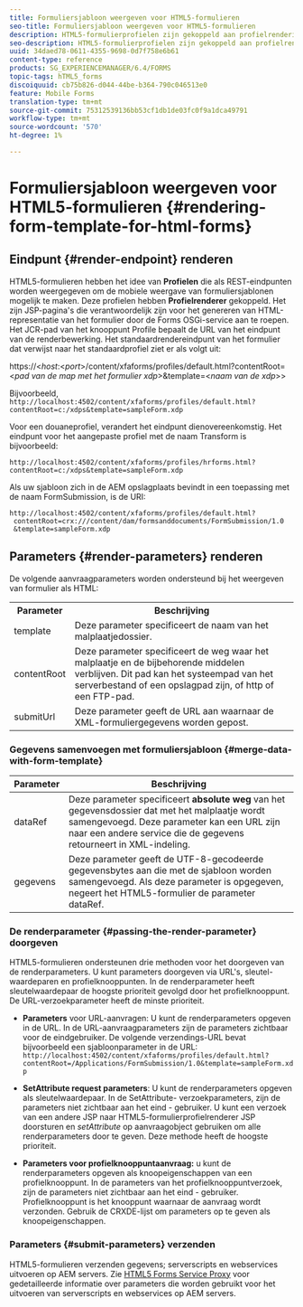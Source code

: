 ```yaml
---
title: Formuliersjabloon weergeven voor HTML5-formulieren
seo-title: Formuliersjabloon weergeven voor HTML5-formulieren
description: HTML5-formulierprofielen zijn gekoppeld aan profielrenderingen. Profielrendering zijn JSP-pagina's die verantwoordelijk zijn voor het genereren van HTML-representatie van het formulier door het aanroepen van de Forms OSGi-service.
seo-description: HTML5-formulierprofielen zijn gekoppeld aan profielrenderingen. Profielrendering zijn JSP-pagina's die verantwoordelijk zijn voor het genereren van HTML-representatie van het formulier door het aanroepen van de Forms OSGi-service.
uuid: 34daed78-0611-4355-9698-0d7f758e6b61
content-type: reference
products: SG_EXPERIENCEMANAGER/6.4/FORMS
topic-tags: hTML5_forms
discoiquuid: cb75b826-d044-44be-b364-790c046513e0
feature: Mobile Forms
translation-type: tm+mt
source-git-commit: 75312539136bb53cf1db1de03fc0f9a1dca49791
workflow-type: tm+mt
source-wordcount: '570'
ht-degree: 1%

---
```



# Formuliersjabloon weergeven voor HTML5-formulieren {#rendering-form-template-for-html-forms}

## Eindpunt {#render-endpoint} renderen

HTML5-formulieren hebben het idee van **Profielen** die als REST-eindpunten worden weergegeven om de mobiele weergave van formuliersjablonen mogelijk te maken. Deze profielen hebben **Profielrenderer** gekoppeld. Het zijn JSP-pagina&#39;s die verantwoordelijk zijn voor het genereren van HTML-representatie van het formulier door de Forms OSGi-service aan te roepen. Het JCR-pad van het knooppunt Profile bepaalt de URL van het eindpunt van de renderbewerking. Het standaardrendereindpunt van het formulier dat verwijst naar het standaardprofiel ziet er als volgt uit:

https://&lt;*host*:&lt;*port*>/content/xfaforms/profiles/default.html?contentRoot=&lt;*pad van de map met het formulier xdp*>&amp;template=&lt;*naam van de xdp*>>

Bijvoorbeeld, `http://localhost:4502/content/xfaforms/profiles/default.html?contentRoot=c:/xdps&template=sampleForm.xdp`

Voor een douaneprofiel, verandert het eindpunt dienovereenkomstig. Het eindpunt voor het aangepaste profiel met de naam Transform is bijvoorbeeld:

`http://localhost:4502/content/xfaforms/profiles/hrforms.html?contentRoot=c:/xdps&template=sampleForm.xdp`

Als uw sjabloon zich in de AEM opslagplaats bevindt in een toepassing met de naam FormSubmission, is de URI:

```
http://localhost:4502/content/xfaforms/profiles/default.html?
 contentRoot=crx:///content/dam/formsanddocuments/FormSubmission/1.0
 &template=sampleForm.xdp
```

## Parameters {#render-parameters} renderen

De volgende aanvraagparameters worden ondersteund bij het weergeven van formulier als HTML:

<table> 
 <tbody> 
  <tr> 
   <th><strong>Parameter </strong></th> 
   <th><strong>Beschrijving</strong></th> 
  </tr> 
  <tr> 
   <td>template<br /> </td> 
   <td>Deze parameter specificeert de naam van het malplaatjedossier.<br /> </td> 
  </tr> 
  <tr> 
   <td>contentRoot<br /> </td> 
   <td>Deze parameter specificeert de weg waar het malplaatje en de bijbehorende middelen verblijven. Dit pad kan het systeempad van het serverbestand of een opslagpad zijn, of http of een FTP-pad.<br /> </td> 
  </tr> 
  <tr> 
   <td>submitUrl<br /> </td> 
   <td>Deze parameter geeft de URL aan waarnaar de XML-formuliergegevens worden gepost.<br /> </td> 
  </tr> 
 </tbody> 
</table>

### Gegevens samenvoegen met formuliersjabloon {#merge-data-with-form-template}

| Parameter | Beschrijving |
|---|---|
| dataRef | Deze parameter specificeert **absolute weg** van het gegevensdossier dat met het malplaatje wordt samengevoegd. Deze parameter kan een URL zijn naar een andere service die de gegevens retourneert in XML-indeling. |
| gegevens | Deze parameter geeft de UTF-8-gecodeerde gegevensbytes aan die met de sjabloon worden samengevoegd. Als deze parameter is opgegeven, negeert het HTML5-formulier de parameter dataRef. |

### De renderparameter {#passing-the-render-parameter} doorgeven

HTML5-formulieren ondersteunen drie methoden voor het doorgeven van de renderparameters. U kunt parameters doorgeven via URL&#39;s, sleutel-waardeparen en profielknooppunten. In de renderparameter heeft sleutelwaardepaar de hoogste prioriteit gevolgd door het profielknooppunt. De URL-verzoekparameter heeft de minste prioriteit.

* **Parameters** voor URL-aanvragen: U kunt de renderparameters opgeven in de URL. In de URL-aanvraagparameters zijn de parameters zichtbaar voor de eindgebruiker. De volgende verzendings-URL bevat bijvoorbeeld een sjabloonparameter in de URL: `http://localhost:4502/content/xfaforms/profiles/default.html?contentRoot=/Applications/FormSubmission/1.0&template=sampleForm.xdp`

* **SetAttribute request parameters**: U kunt de renderparameters opgeven als sleutelwaardepaar. In de SetAttribute- verzoekparameters, zijn de parameters niet zichtbaar aan het eind - gebruiker. U kunt een verzoek van een andere JSP naar HTML5-formulierprofielrenderer JSP doorsturen en *setAttribute* op aanvraagobject gebruiken om alle renderparameters door te geven. Deze methode heeft de hoogste prioriteit.

* **Parameters voor profielknooppuntaanvraag:** u kunt de renderparameters opgeven als knoopeigenschappen van een profielknooppunt. In de parameters van het profielknooppuntverzoek, zijn de parameters niet zichtbaar aan het eind - gebruiker. Profielknooppunt is het knooppunt waarnaar de aanvraag wordt verzonden. Gebruik de CRXDE-lijst om parameters op te geven als knoopeigenschappen.

### Parameters {#submit-parameters} verzenden

HTML5-formulieren verzenden gegevens; serverscripts en webservices uitvoeren op AEM servers. Zie [HTML5 Forms Service Proxy](/help/forms/using/service-proxy.md) voor gedetailleerde informatie over parameters die worden gebruikt voor het uitvoeren van serverscripts en webservices op AEM servers.
